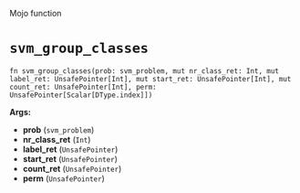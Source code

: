 Mojo function

# `svm_group_classes`

```mojo
fn svm_group_classes(prob: svm_problem, mut nr_class_ret: Int, mut label_ret: UnsafePointer[Int], mut start_ret: UnsafePointer[Int], mut count_ret: UnsafePointer[Int], perm: UnsafePointer[Scalar[DType.index]])
```

**Args:**

- **prob** (`svm_problem`)
- **nr_class_ret** (`Int`)
- **label_ret** (`UnsafePointer`)
- **start_ret** (`UnsafePointer`)
- **count_ret** (`UnsafePointer`)
- **perm** (`UnsafePointer`)

